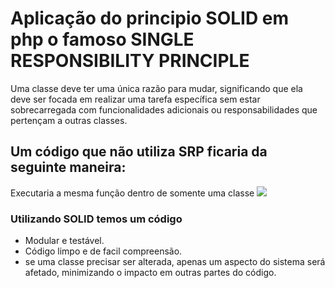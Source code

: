 # Aplicação do principio SOLID em php o famoso SINGLE RESPONSIBILITY PRINCIPLE
Uma classe deve ter uma única razão para mudar, significando que ela deve ser focada em realizar uma tarefa específica sem estar sobrecarregada com funcionalidades adicionais ou responsabilidades que pertençam a outras classes.

## Um código que não utiliza SRP ficaria da seguinte maneira:
Executaria a mesma função dentro de somente uma classe 
<img src="https://media.discordapp.net/attachments/1080477764458647552/1230592501472039075/image.png?ex=6633e193&is=66216c93&hm=ee5521ab12cb8df0bd9a2d849e31831e8d0fdafa05683e101870c5cc5aead216&=&format=webp&quality=lossless&width=666&height=643">

### Utilizando SOLID temos um código
- Modular e testável.
- Código limpo e de facil compreensão.
- se uma classe precisar ser alterada, apenas um aspecto do sistema será afetado, minimizando o impacto em outras partes do código.
